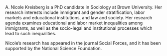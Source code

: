 A. Nicole Kreisberg is a PhD candidate in Sociology at Brown University. Her research interests include immigrant and gender stratification, labor markets and educational institutions, and law and society. Her research agenda examines educational and labor market inequalities among immigrants, as well as the socio-legal and institutional processes which lead to such inequalities. 

Nicole’s research has appeared in the journal Social Forces, and it has been supported by the National Science Foundation. 
